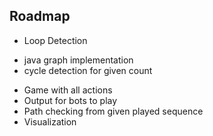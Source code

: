 ## Roadmap ##

* Loop Detection
- java graph implementation
- cycle detection for given count
* Game with all actions
* Output for bots to play
* Path checking from given played sequence
* Visualization
